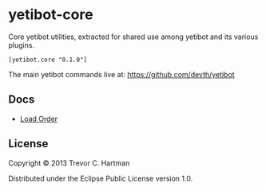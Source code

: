 # yetibot-core

Core yetibot utilities, extracted for shared use among yetibot and its various
plugins.

```
[yetibot.core "0.1.0"]
```

The main yetibot commands live at:
https://github.com/devth/yetibot

## Docs

- [Load Order](doc/load_order.md)

## License

Copyright © 2013 Trevor C. Hartman

Distributed under the Eclipse Public License version 1.0.
